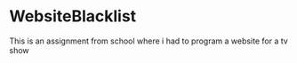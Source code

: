 # WebsiteBlacklist
This is an assignment from school where i had to program a website for a tv show
